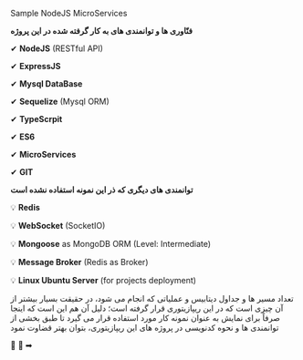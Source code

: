 Sample NodeJS MicroServices

**فنّاوری ها و توانمندی های به کار گرفته شده در این پروژه**

✔ **NodeJS** (RESTful API)

✔ **ExpressJS**

✔ **Mysql DataBase**

✔ **Sequelize** (Mysql ORM)

✔ **TypeScrpit**

✔ **ES6**

✔ **MicroServices**

✔ **GIT**

**توانمندی های دیگری که ذر این نمونه استفاده نشده است**

💡 **Redis**

💡 **WebSocket** (SocketIO)

💡 **Mongoose** as MongoDB ORM (Level: Intermediate)

💡 **Message Broker** (Redis as Broker)

💡 **Linux Ubuntu Server** (for projects deployment)

تعداد مسیر ها و جداول دیتابیس و عملیاتی که انجام می شود، در حقیقت بسیار بیشتر از آن چیزی است که در این ریپازیتوری قرار گرفته است؛ دلیل آن هم این است که اینجا صرفاً برای نمایش به عنوان نمونه کار مورد استفاده قرار می گیرد تا طبق بخشی از توانمندی ها و نحوه کدنویسی در پروژه های این ریپازیتوری، بتوان بهتر قضاوت نمود

🔻 🔽 ➡
